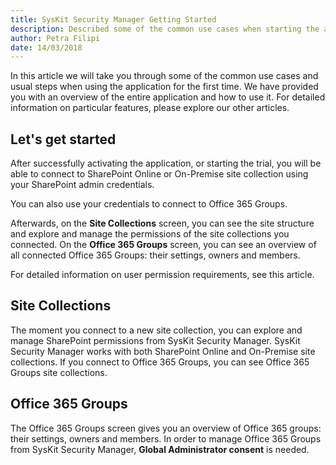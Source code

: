 ```yaml
---
title: SysKit Security Manager Getting Started
description: Described some of the common use cases when starting the application for the first time. 
author: Petra Filipi
date: 14/03/2018
--- 
```

In this article we will take you through some of the common use cases and usual steps when using the application for the first time. We have provided you with an overview of the entire application and how to use it. For detailed information on particular features, please explore our other articles.

## Let's get started
After successfully activating the application, or starting the trial, you will be able to connect to SharePoint Online or On-Premise site collection using your SharePoint admin credentials.

You can also use your credentials to connect to Office 365 Groups.

Afterwards, on the __Site Collections__ screen, you can see the site structure and explore and manage the permissions of the site collections you connected. On the __Office 365 Groups__ screen, you can see an overview of all connected Office 365 Groups: their settings, owners and members.

For detailed information on user permission requirements, see this article.

## Site Collections
The moment you connect to a new site collection, you can explore and manage SharePoint permissions from SysKit Security Manager. SysKit Security Manager works with both SharePoint Online and On-Premise site collections. If you connect to Office 365 Groups, you can see Office 365 Groups site collections. 

## Office 365 Groups
The Office 365 Groups screen gives you an overview of Office 365 groups: their settings, owners and members. In order to manage Office 365 Groups from SysKit Security Manager, __Global Administrator consent__ is needed.
